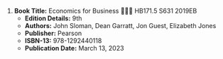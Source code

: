 1. **Book Title:** Economics for Business 📒🔐🚫 HB171.5 S631 2019EB
   - **Edition Details:** 9th
   - **Authors:** John Sloman, Dean Garratt, Jon Guest, Elizabeth Jones 
   - **Publisher:** Pearson
   - **ISBN-13:** 978-1292440118
   - **Publication Date:** March 13, 2023
